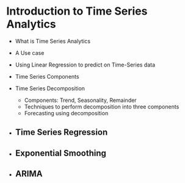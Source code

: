 # Introduction to Time Series Analytics

- What is Time Series Analytics
- A Use case
- Using Linear Regression to predict on Time-Series data
- Time Series Components

- Time Series Decomposition
  - Components: Trend, Seasonality, Remainder
  - Techniques to perform decomposition into three components
  - Forecasting using decomposition

- Time Series Regression
  - 

- Exponential Smoothing
  - 
  
  
- ARIMA
  - 
